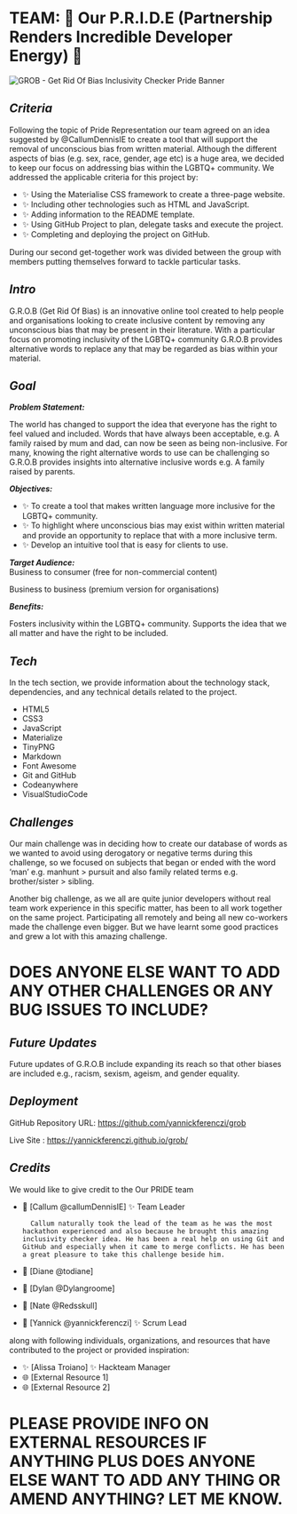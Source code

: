 # TEAM: 🌈 Our P.R.I.D.E (Partnership Renders Incredible Developer Energy) 🥳
![GROB - Get Rid Of Bias Inclusivity Checker Pride Banner](assets/images/rm-grob-header.webp)


## ***Criteria***

Following the topic of Pride Representation our team agreed on an idea suggested by @CallumDennisIE to create a tool that will support the removal of unconscious bias from written material. Although the different aspects of bias (e.g. sex, race, gender, age etc) is a huge area, we decided to keep our focus on addressing bias within the LGBTQ+ community. 
We addressed the applicable criteria for this project by:

- ✨ Using the Materialise CSS framework to create a three-page website.
- ✨ Including other technologies such as HTML and JavaScript.
- ✨ Adding information to the README template.
- ✨ Using GitHub Project to plan, delegate tasks and execute the project.
- ✨ Completing and deploying the project on GitHub.

During our second get-together work was divided between the group with members putting themselves forward to tackle particular tasks.

## ***Intro***
G.R.O.B (Get Rid Of Bias) is an innovative online tool created to help people and organisations looking to create inclusive content by removing any unconscious bias that may be present in their literature. With a particular focus on promoting inclusivity of the LGBTQ+ community G.R.O.B provides alternative words to replace any  that may be regarded as bias within your material.

## ***Goal***

***Problem Statement:***

The world has changed to support the idea that everyone has the right to feel valued and included. Words that have always been acceptable, e.g. A family raised by mum and dad, can now be seen as being non-inclusive. For many, knowing the right alternative words to use can be challenging so G.R.O.B provides insights into alternative inclusive words e.g. A family raised by parents.

***Objectives:***
- ✨ To create a tool that makes written language more inclusive for the LGBTQ+ community.
- ✨ To highlight where unconscious bias may exist within written material and provide an opportunity to replace that with a more inclusive term.
- ✨ Develop an intuitive tool that is easy for clients to use.

***Target Audience:***  
Business to consumer (free for non-commercial content)

Business to business (premium version for organisations)

***Benefits:***

Fosters inclusivity within the LGBTQ+ community.
Supports the idea that we all matter and have the right to be included.

## ***Tech***
In the tech section, we provide information about the technology stack, dependencies, and any technical details related to the project. 

- HTML5
- CSS3
- JavaScript
- Materialize
- TinyPNG
- Markdown
- Font Awesome
- Git and GitHub
- Codeanywhere
- VisualStudioCode

## ***Challenges***
Our main challenge was in deciding how to create our database of words as we wanted to avoid using derogatory or negative terms during this challenge, so we focused on subjects that began or ended with the word ‘man’ e.g. manhunt > pursuit and also family related terms e.g. brother/sister > sibling.

Another big challenge, as we all are quite junior developers without real team work experience in this specific matter, has been to all work together on the same project. Participating all remotely and being all new co-workers made the challenge even bigger. But we have learnt some good practices and grew a lot with this amazing challenge.

# DOES ANYONE ELSE WANT TO ADD ANY OTHER CHALLENGES OR ANY BUG ISSUES TO INCLUDE? 

## ***Future Updates***
Future updates of G.R.O.B include expanding its reach so that other biases are included e.g., racism, sexism, ageism, and gender equality. 

## ***Deployment***
GitHub Repository URL: https://github.com/yannickferenczi/grob 

Live Site : https://yannickferenczi.github.io/grob/ 


## ***Credits***
We would like to give credit to the Our PRIDE team 
- 🙌 [Callum @callumDennisIE] ✨ Team Leader

        Callum naturally took the lead of the team as he was the most hackathon experienced and also because he brought this amazing inclusivity checker idea. He has been a real help on using Git and GitHub and especially when it came to merge conflicts. He has been a great pleasure to take this challenge beside him.

- 🙌 [Diane @todiane]
- 🙌 [Dylan @Dylangroome]
- 🙌 [Nate @Redsskull]
- 🙌 [Yannick @yannickferenczi] ✨ Scrum Lead 

along with following individuals, organizations, and resources that have contributed to the project or provided inspiration:
- ✨ [Alissa Troiano] ✨ Hackteam Manager
- 🌐 [External Resource 1]
- 🌐 [External Resource 2]


# PLEASE PROVIDE INFO ON EXTERNAL RESOURCES IF ANYTHING PLUS DOES ANYONE ELSE WANT TO ADD ANY THING OR AMEND ANYTHING? LET ME KNOW. 





